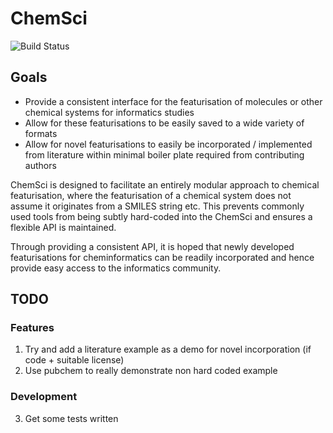 # ChemSci
![Build Status](https://github.com/Bundaberg-Joey/ChemScI/workflows/ChemScI/badge.svg)

## Goals
* Provide a consistent interface for the featurisation of molecules or other chemical systems for informatics studies
* Allow for these featurisations to be easily saved to a wide variety of formats
* Allow for novel featurisations to easily be incorporated / implemented from literature within minimal boiler plate required from contributing authors

ChemSci is designed to facilitate an entirely modular approach to chemical featurisation, where the featurisation of a chemical system does not assume it originates from a SMILES string etc.
This prevents commonly used tools from being subtly hard-coded into the ChemSci and ensures a flexible API is maintained.

Through providing a consistent API, it is hoped that newly developed featurisations for cheminformatics can be readily incorporated and hence provide easy access to the informatics community.


## TODO
### Features
1. Try and add a literature example as a demo for novel incorporation (if code + suitable license)
2. Use pubchem to really demonstrate non hard coded example
### Development
3. Get some tests written
